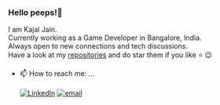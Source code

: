 ### Hello peeps!👋

I am Kajal Jain. <br>
Currently working as a Game Developer in Bangalore, India.<br>
Always open to new connections and tech discussions.<br>
Have a look at my [repositories](https://github.com/Kajaljain22?tab=repositories) and do star them if you like :star: :wink: <br>
- 📫 How to reach me: ... <br><br>
[![LinkedIn](https://img.shields.io/static/v1.svg?label=connect&message=@kajal-jain&color=bfefff&logo=linkedin&style=flat&logoColor=white&colorA=blue)](https://www.linkedin.com/in/kajal-jain/) 
[![email](https://img.shields.io/static/v1.svg?label=Email&message=@kajaljain0509@gmail.com&color=grey&logo=gmail&style=flat&logoColor=white&colorA=critical)](mailto:kajaljain0509@gmail.com) <br>
